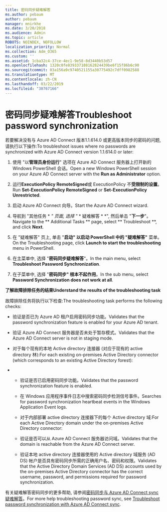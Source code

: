 ```yaml
---
title: 密码同步疑难解答
ms.author: pebaum
author: pebaum
manager: mnirkhe
ms.date: 3/20/2018
ms.audience: Admin
ms.topic: article
ROBOTS: NOINDEX, NOFOLLOW
localization_priority: Normal
ms.collection: Adm_O365
ms.custom: ''
ms.assetid: 1cba32c4-37ce-4ec1-9e58-8d3440b53d57
ms.openlocfilehash: 1320c0fe839337188162824439be6f15f86b6c90
ms.sourcegitcommit: 03a156a9c9740521155a30775492c7dff0982588
ms.translationtype: MT
ms.contentlocale: zh-CN
ms.lasthandoff: 03/22/2019
ms.locfileid: "30767166"
---
```

# <a name="troubleshoot-password-synchronization"></a><span data-ttu-id="5226e-102">密码同步疑难解答</span><span class="sxs-lookup"><span data-stu-id="5226e-102">Troubleshoot password synchronization</span></span>

<span data-ttu-id="5226e-103">若要解决没有与 Azure AD Connect 版本1.1.614.0 或更高版本同步的密码的问题, 请执行以下操作:</span><span class="sxs-lookup"><span data-stu-id="5226e-103">To troubleshoot issues where no passwords are synchronized with Azure AD Connect version 1.1.614.0 or later:</span></span>
  
1. <span data-ttu-id="5226e-104">使用 "以**管理员身份运行**" 选项在 Azure AD Connect 服务器上打开新的 Windows PowerShell 会话。</span><span class="sxs-lookup"><span data-stu-id="5226e-104">Open a new Windows PowerShell session on your Azure AD Connect server with the **Run as Administrator** option.</span></span> 
    
2. <span data-ttu-id="5226e-105">运行**ExecutionPolicy RemoteSigned**或 ExecutionPolicy 不**受限制的设置**。</span><span class="sxs-lookup"><span data-stu-id="5226e-105">Run **Set-ExecutionPolicy RemoteSigned** or **Set-ExecutionPolicy Unrestricted**.</span></span> 
    
3. <span data-ttu-id="5226e-106">启动 Azure AD Connect 向导。</span><span class="sxs-lookup"><span data-stu-id="5226e-106">Start the Azure AD Connect wizard.</span></span>
    
4. <span data-ttu-id="5226e-107">导航到 "其他任务 \* *" 页面, 选择 "* \* 疑难解答 \* \*", 然后单击 "**下一步**"。</span><span class="sxs-lookup"><span data-stu-id="5226e-107">Navigate to the \*\* Additional Tasks \*\* page, select \*\* Troubleshoot \*\*, and click **Next**.</span></span> 
    
5. <span data-ttu-id="5226e-108">在 "疑难解答" 页上, 单击 "**启动" 以启动 PowerShell 中的 "疑难解答"** 菜单。</span><span class="sxs-lookup"><span data-stu-id="5226e-108">On the Troubleshooting page, click **Launch to start the troubleshooting** menu in PowerShell.</span></span> 
    
6. <span data-ttu-id="5226e-109">在主菜单中, 选择 "**密码同步疑难解答**"。</span><span class="sxs-lookup"><span data-stu-id="5226e-109">In the main menu, select **Troubleshoot Password Synchronization**.</span></span> 
    
7. <span data-ttu-id="5226e-110">在子菜单中, 选择 "**密码同步" 根本不起作用**。</span><span class="sxs-lookup"><span data-stu-id="5226e-110">In the sub menu, select **Password Synchronization does not work at all**.</span></span> 
    
 <span data-ttu-id="5226e-111">**了解故障排除任务的结果**</span><span class="sxs-lookup"><span data-stu-id="5226e-111">**Understand the results of the troubleshooting task**</span></span>
  
<span data-ttu-id="5226e-112">故障排除任务将执行以下检查:</span><span class="sxs-lookup"><span data-stu-id="5226e-112">The troubleshooting task performs the following checks:</span></span>
  
- <span data-ttu-id="5226e-113">验证是否已为 Azure AD 租户启用密码同步功能。</span><span class="sxs-lookup"><span data-stu-id="5226e-113">Validates that the password synchronization feature is enabled for your Azure AD tenant.</span></span>
    
- <span data-ttu-id="5226e-114">验证 Azure AD Connect 服务器是否未处于暂存模式。</span><span class="sxs-lookup"><span data-stu-id="5226e-114">Validates that the Azure AD Connect server is not in staging mode.</span></span>
    
- <span data-ttu-id="5226e-115">对于每个现有的本地 Active directory 连接器 (对应于现有的 active directory 林):</span><span class="sxs-lookup"><span data-stu-id="5226e-115">For each existing on-premises Active Directory connector (which corresponds to an existing Active Directory forest):</span></span>
    
- 
  - <span data-ttu-id="5226e-116">验证是否已启用密码同步功能。</span><span class="sxs-lookup"><span data-stu-id="5226e-116">Validates that the password synchronization feature is enabled.</span></span>
    
  - <span data-ttu-id="5226e-117">在 Windows 应用程序事件日志中搜索密码同步检测信号事件。</span><span class="sxs-lookup"><span data-stu-id="5226e-117">Searches for password synchronization heartbeat events in the Windows Application Event logs.</span></span>
    
  - <span data-ttu-id="5226e-118">对于内部部署 active directory 连接器下的每个 Active directory 域:</span><span class="sxs-lookup"><span data-stu-id="5226e-118">For each Active Directory domain under the on-premises Active Directory connector:</span></span>
    
  - <span data-ttu-id="5226e-119">验证是否可以从 Azure AD Connect 服务器访问域。</span><span class="sxs-lookup"><span data-stu-id="5226e-119">Validates that the domain is reachable from the Azure AD Connect server.</span></span>
    
  - <span data-ttu-id="5226e-120">验证本地 active directory 连接器使用的 Active directory 域服务 (AD DS) 帐户是否具有密码同步所需的正确用户名、密码和权限。</span><span class="sxs-lookup"><span data-stu-id="5226e-120">Validates that the Active Directory Domain Services (AD DS) accounts used by the on-premises Active Directory connector has the correct username, password, and permissions required for password synchronization.</span></span>
    
<span data-ttu-id="5226e-121">有关疑难解答密码同步的更多帮助, 请参阅[密码同步与 Azure AD Connect sync 疑难解答](https://docs.microsoft.com/azure/active-directory/connect/active-directory-aadconnectsync-troubleshoot-password-synchronization)。</span><span class="sxs-lookup"><span data-stu-id="5226e-121">For more help troubleshooting password sync, see [Troubleshoot password synchronization with Azure AD Connect sync](https://docs.microsoft.com/azure/active-directory/connect/active-directory-aadconnectsync-troubleshoot-password-synchronization).</span></span>
  

